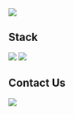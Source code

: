 <img src="https://capsule-render.vercel.app/api?type=Waving&color=auto&height=300&section=header&text=hello&fontSize=90&animation=fadeIn" />

<h2>
  
</h2>

<h2>
  Stack
</h2>
<p>
  <img src="https://img.shields.io/badge/react-20232a.svg?style=for-the-badge&logo=react&logoColor=61DAFB" />

  <img src="https://img.shields.io/badge/javascript-F7DF1E.svg?style=for-the-badge&logo=javascript&logoColor=61DAFB" />


</p>

<h2>
  Contact Us
</h2>
<p>
  <img src="https://img.shields.io/badge/Notion-000000?logo=notion&logoColor=white&style=for-the-badge" />
  
</p>
